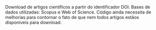 Download de artigos científicos a partir do identificador DOI.
Bases de dados utilizadas: Scopus e Web of Science.
Código ainda necessita de melhorias para contornar o fato de que nem todos artigos estãos disponíveis para download.

